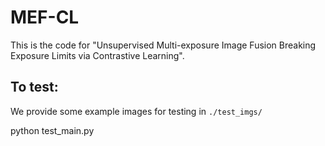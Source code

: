 # MEF-CL
This is the code for "Unsupervised Multi-exposure Image Fusion Breaking Exposure Limits via Contrastive Learning".

## To test:<br>
We provide some example images for testing in `./test_imgs/`

python test_main.py<br>